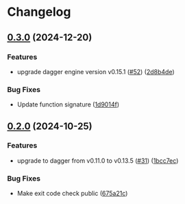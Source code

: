 # Changelog

## [0.3.0](https://github.com/prefapp/daggerverse/compare/dagger-structure-test-v0.2.0...dagger-structure-test-v0.3.0) (2024-12-20)


### Features

* upgrade dagger engine version v0.15.1 ([#52](https://github.com/prefapp/daggerverse/issues/52)) ([2d8b4de](https://github.com/prefapp/daggerverse/commit/2d8b4de5d77f1207cea7f0aed663a2fc4b6a014a))


### Bug Fixes

* Update function signature ([1d9014f](https://github.com/prefapp/daggerverse/commit/1d9014f7406ed2afab806be9bd55e9006537a3fb))

## [0.2.0](https://github.com/prefapp/daggerverse/compare/dagger-structure-test-v0.1.0...dagger-structure-test-v0.2.0) (2024-10-25)


### Features

* upgrade to dagger from v0.11.0 to  v0.13.5 ([#31](https://github.com/prefapp/daggerverse/issues/31)) ([1bcc7ec](https://github.com/prefapp/daggerverse/commit/1bcc7ec92ed650b96df526647c9bbd437d4e1bde))


### Bug Fixes

* Make exit code check public ([675a21c](https://github.com/prefapp/daggerverse/commit/675a21cf4f290729d37350a1623b35478c6538fe))
